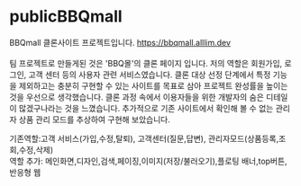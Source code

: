 # publicBBQmall
BBQmall 클론사이트 프로젝트입니다.
https://bbqmall.alllim.dev<br/>
<br/>
팀 프로젝트로 만들게된 것은 'BBQ몰'의 클론 페이지 입니다. 저의 역할은 회원가입, 로그인, 고객 센터 등의 사용자 관련 서비스였습니다. 클론 대상 선정 단계에서 특정 기능을 제외하고는 충분히 구현할 수 있는 사이트를 목표로 삼아 프로젝트 완성률을 높이는 것을 우선으로 생각했습니다. 클론 과정 속에서 이용자들을 위한 개발자의 숨은 디테일이 많겠구나라는 것을 느꼈습니다. 추가적으로 기존 사이트에서 확인해 볼 수 없는 관리자 상품 관리 모드를 추상하여 구현해 보았습니다.<br/>

기존역할:고객 서비스(가입,수정,탈퇴), 고객센터(질문,답변), 관리자모드(상품등록,조회,수정,삭제)<br/>
역할 추가: 메인화면,디자인,검색,페이징,이미지(저장/불러오기),플로팅 배너,top버튼,반응형 웹
